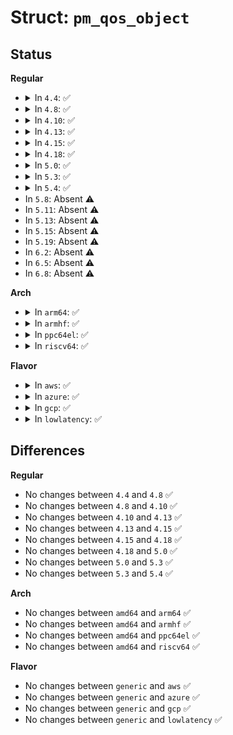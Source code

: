 # Struct: <code>pm_qos_object</code>

## Status
<b>Regular</b>
<ul>
<li>
<details>
<summary>In <code>4.4</code>: ✅</summary>

```c
struct pm_qos_object {
    struct pm_qos_constraints *constraints;
    struct miscdevice pm_qos_power_miscdev;
    char *name;
};
```
</details>
</li>
<li>
<details>
<summary>In <code>4.8</code>: ✅</summary>

```c
struct pm_qos_object {
    struct pm_qos_constraints *constraints;
    struct miscdevice pm_qos_power_miscdev;
    char *name;
};
```
</details>
</li>
<li>
<details>
<summary>In <code>4.10</code>: ✅</summary>

```c
struct pm_qos_object {
    struct pm_qos_constraints *constraints;
    struct miscdevice pm_qos_power_miscdev;
    char *name;
};
```
</details>
</li>
<li>
<details>
<summary>In <code>4.13</code>: ✅</summary>

```c
struct pm_qos_object {
    struct pm_qos_constraints *constraints;
    struct miscdevice pm_qos_power_miscdev;
    char *name;
};
```
</details>
</li>
<li>
<details>
<summary>In <code>4.15</code>: ✅</summary>

```c
struct pm_qos_object {
    struct pm_qos_constraints *constraints;
    struct miscdevice pm_qos_power_miscdev;
    char *name;
};
```
</details>
</li>
<li>
<details>
<summary>In <code>4.18</code>: ✅</summary>

```c
struct pm_qos_object {
    struct pm_qos_constraints *constraints;
    struct miscdevice pm_qos_power_miscdev;
    char *name;
};
```
</details>
</li>
<li>
<details>
<summary>In <code>5.0</code>: ✅</summary>

```c
struct pm_qos_object {
    struct pm_qos_constraints *constraints;
    struct miscdevice pm_qos_power_miscdev;
    char *name;
};
```
</details>
</li>
<li>
<details>
<summary>In <code>5.3</code>: ✅</summary>

```c
struct pm_qos_object {
    struct pm_qos_constraints *constraints;
    struct miscdevice pm_qos_power_miscdev;
    char *name;
};
```
</details>
</li>
<li>
<details>
<summary>In <code>5.4</code>: ✅</summary>

```c
struct pm_qos_object {
    struct pm_qos_constraints *constraints;
    struct miscdevice pm_qos_power_miscdev;
    char *name;
};
```
</details>
</li>
<li>
In <code>5.8</code>: Absent ⚠️
</li>
<li>
In <code>5.11</code>: Absent ⚠️
</li>
<li>
In <code>5.13</code>: Absent ⚠️
</li>
<li>
In <code>5.15</code>: Absent ⚠️
</li>
<li>
In <code>5.19</code>: Absent ⚠️
</li>
<li>
In <code>6.2</code>: Absent ⚠️
</li>
<li>
In <code>6.5</code>: Absent ⚠️
</li>
<li>
In <code>6.8</code>: Absent ⚠️
</li>
</ul>
<b>Arch</b>
<ul>
<li>
<details>
<summary>In <code>arm64</code>: ✅</summary>

```c
struct pm_qos_object {
    struct pm_qos_constraints *constraints;
    struct miscdevice pm_qos_power_miscdev;
    char *name;
};
```
</details>
</li>
<li>
<details>
<summary>In <code>armhf</code>: ✅</summary>

```c
struct pm_qos_object {
    struct pm_qos_constraints *constraints;
    struct miscdevice pm_qos_power_miscdev;
    char *name;
};
```
</details>
</li>
<li>
<details>
<summary>In <code>ppc64el</code>: ✅</summary>

```c
struct pm_qos_object {
    struct pm_qos_constraints *constraints;
    struct miscdevice pm_qos_power_miscdev;
    char *name;
};
```
</details>
</li>
<li>
<details>
<summary>In <code>riscv64</code>: ✅</summary>

```c
struct pm_qos_object {
    struct pm_qos_constraints *constraints;
    struct miscdevice pm_qos_power_miscdev;
    char *name;
};
```
</details>
</li>
</ul>
<b>Flavor</b>
<ul>
<li>
<details>
<summary>In <code>aws</code>: ✅</summary>

```c
struct pm_qos_object {
    struct pm_qos_constraints *constraints;
    struct miscdevice pm_qos_power_miscdev;
    char *name;
};
```
</details>
</li>
<li>
<details>
<summary>In <code>azure</code>: ✅</summary>

```c
struct pm_qos_object {
    struct pm_qos_constraints *constraints;
    struct miscdevice pm_qos_power_miscdev;
    char *name;
};
```
</details>
</li>
<li>
<details>
<summary>In <code>gcp</code>: ✅</summary>

```c
struct pm_qos_object {
    struct pm_qos_constraints *constraints;
    struct miscdevice pm_qos_power_miscdev;
    char *name;
};
```
</details>
</li>
<li>
<details>
<summary>In <code>lowlatency</code>: ✅</summary>

```c
struct pm_qos_object {
    struct pm_qos_constraints *constraints;
    struct miscdevice pm_qos_power_miscdev;
    char *name;
};
```
</details>
</li>
</ul>

## Differences
<b>Regular</b>
<ul>
<li>
No changes between <code>4.4</code> and <code>4.8</code> ✅
</li>
<li>
No changes between <code>4.8</code> and <code>4.10</code> ✅
</li>
<li>
No changes between <code>4.10</code> and <code>4.13</code> ✅
</li>
<li>
No changes between <code>4.13</code> and <code>4.15</code> ✅
</li>
<li>
No changes between <code>4.15</code> and <code>4.18</code> ✅
</li>
<li>
No changes between <code>4.18</code> and <code>5.0</code> ✅
</li>
<li>
No changes between <code>5.0</code> and <code>5.3</code> ✅
</li>
<li>
No changes between <code>5.3</code> and <code>5.4</code> ✅
</li>
</ul>
<b>Arch</b>
<ul>
<li>
No changes between <code>amd64</code> and <code>arm64</code> ✅
</li>
<li>
No changes between <code>amd64</code> and <code>armhf</code> ✅
</li>
<li>
No changes between <code>amd64</code> and <code>ppc64el</code> ✅
</li>
<li>
No changes between <code>amd64</code> and <code>riscv64</code> ✅
</li>
</ul>
<b>Flavor</b>
<ul>
<li>
No changes between <code>generic</code> and <code>aws</code> ✅
</li>
<li>
No changes between <code>generic</code> and <code>azure</code> ✅
</li>
<li>
No changes between <code>generic</code> and <code>gcp</code> ✅
</li>
<li>
No changes between <code>generic</code> and <code>lowlatency</code> ✅
</li>
</ul>
